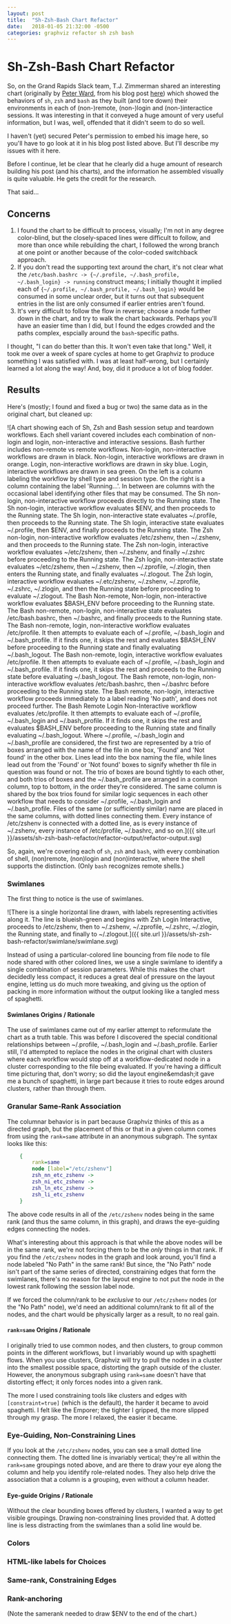 ```yaml
---
layout: post
title:  "Sh-Zsh-Bash Chart Refactor"
date:   2018-01-05 21:32:00 -0500
categories: graphviz refactor sh zsh bash
---
```

# Sh-Zsh-Bash Chart Refactor

So, on the Grand Rapids Slack team, T.J. Zimmerman shared an interesting chart (originally by [Peter Ward](https://github.com/flowblok), from his blog post [here](https://blog.flowblok.id.au/2013-02/shell-startup-scripts.html)) which showed the behaviors of `sh`, `zsh` and `bash` as they built (and tore down) their environments in each of (non-)remote, (non-)login and (non-)interactice sessions. It was interesting in that it conveyed a huge amount of very useful information, but I was, well, offended that it didn't seem to do so well.

I haven't (yet) secured Peter's permission to embed his image here, so you'll have to go look at it in his blog post listed above. But I'll describe my issues with it here.

Before I continue, let be clear that he clearly did a huge amount of research building his post (and his charts), and the information he assembled visually is quite valuable. He gets the credit for the research.

That said...

## Concerns

1. I found the chart to be difficult to process, visually; I'm not in any degree color-blind, but the closely-spaced lines were difficult to follow, and more than once while rebuilding the chart, I followed the wrong branch at one point or another because of the color-coded switchback approach.
1. If you don't read the supporting text around the chart, it's not clear what the `/etc/bash.bashrc -> {~/.profile, ~/.bash_profile, ~/.bash_login} -> running` construct means; I initially thought it implied each of `{~/.profile, ~/.bash_profile, ~/.bash_login}` would be consumed in some unclear order, but it turns out that subsequent entries in the list are only consumed if earlier entries aren't found.
1. It's very difficult to follow the flow in reverse; choose a node further down in the chart, and try to walk the chart backwards. Perhaps you'll have an easier time than I did, but I found the edges crowded and the paths complex, espcially around the `bash`-specific paths.

I thought, "I can do better than this. It won't even take that long." Well, it took me over a week of spare cycles at home to get Graphviz to produce something I was satisfied with. I was at least half-wrong, but I certainly learned a lot along the way! And, boy, did it produce a lot of blog fodder.

## Results

Here's (mostly; I found and fixed a bug or two) the same data as in the original chart, but cleaned up:

![A chart showing each of Sh, Zsh and Bash session setup and teardown workflows. Each shell variant covered includes each combination of non-login and login, non-interactive and interactive sessions. Bash further includes non-remote vs remote workflows. Non-login, non-interactive workflows are drawn in black. Non-login, interactive workflows are drawn in orange. Login, non-interactive workflows are drawn in sky blue. Login, interactive workflows are drawn in sea green. On the left is a column labeling the workflow by shell type and session type. On the right is a column containing the label 'Running...'. In between are columns with the occasional label identifying other files that may be consumed. The Sh non-login, non-interactive workflow proceeds directly to the Running state. The Sh non-login, interactive workflow evaluates $ENV, and then proceeds to the Running state. The Sh login, non-interactive state evaluates ~/.profile, then proceeds to the Running state. The Sh login, interactive state evaluates ~/.profile, then $ENV, and finally proceeds to the Running state. The Zsh non-login, non-interactive workflow evaluates /etc/zshenv, then ~/.zshenv, and then proceeds to the Running state. The Zsh non-login, interactive workflow evaluates ~/etc/zshenv, then ~/.zshenv, and finally ~/.zshrc before proceeding to the Running state. The Zsh login, non-interactive state evaluates ~/etc/zshenv, then ~/.zshenv, then ~/.zprofile, ~/.zlogin, then enters the Running state, and finally evaluates ~/.zlogout. The Zsh login, interactive workflow evaluates ~/.etc/zshenv, ~/.zshenv, ~/.zprofile, ~/.zshrc, ~/.zlogin, and then the Running state before proceeding to evaluate ~/.zlogout. The Bash Non-remote, Non-login, non-interactive workflow evaluates $BASH_ENV before proceeding to the Running state. The Bash non-remote, non-login, non-interactive state evaluates /etc/bash.bashrc, then ~/.bashrc, and finally proceeds to the Running state. The Bash non-remote, login, non-interactive workflow evaluates /etc/profile. It then attempts to evaluate each of ~/.profile, ~/.bash_login and ~/.bash_profile. If it finds one, it skips the rest and evaluates $BASH_ENV before proceeding to the Running state and finally evaluating ~/.bash_logout. The Bash non-remote, login, interactive workflow evaluates /etc/profile. It then attempts to evaluate each of ~/.profile, ~/.bash_login and ~/.bash_profile. If it finds one, it skips the rest and proceeds to the Running state before evaluating ~/.bash_logout. The Bash remote, non-login, non-interactive workflow evaluates /etc/bash.bashrc, then ~/.bashrc before proceeding to the Running state. The Bash remote, non-login, interactive workflow proceeds immediately to a label reading 'No path', and does not proceed further. The Bash Remote Login Non-Interactive workflow evaluates /etc/profile. It then attempts to evaluate each of ~/.profile, ~/.bash_login and ~/.bash_profile. If it finds one, it skips the rest and evaluates $BASH_ENV before proceeding to the Running state and finally evaluating ~/.bash_logout. Where ~/.profile, ~/.bash_login and ~/.bash_profile are considered, the first two are represented by a trio of boxes arranged with the name of the file in one box, 'Found' and 'Not found' in the other box. Lines lead into the box naming the file, while lines lead out from the 'Found' or 'Not found' boxes to signify whether th file in question was found or not. The trio of boxes are bound tightly to each other, and both trios of boxes and the ~/.bash_profile are arranged in a common column, top to bottom, in the order they're considered. The same column is shared by the box trios found for similar logic sequences in each other workflow that needs to consider ~/.profile, ~/.bash_login and ~/.bash_profile. Files of the same (or sufficiently similar) name are placed in the same columns, with dotted lines connecting them. Every instance of /etc/zshenv is connected with a dotted line, as is every instance of ~/.zshenv, every instance of /etc/profile, ~/.bashrc, and so on.]({{ site.url }}/assets/sh-zsh-bash-refactor/refactor-output/refactor-output.svg)

So, again, we're covering each of `sh`, `zsh` and `bash`, with every combination of shell, (non)remote, (non)login and (non)interactive, where the shell supports the distinction. (Only `bash` recognizes remote shells.)

### Swimlanes

The first thing to notice is the use of swimlanes.

![There is a single horizontal line drawn, with labels representing activities along it. The line is blueish-green and begins with Zsh Login Interactive, proceeds to /etc/zshenv, then to ~/.zshenv, ~/.zprofile, ~/.zshrc, ~/.zlogin, the Running state, and finally to ~/.zlogout.]({{ site.url }}/assets/sh-zsh-bash-refactor/swimlane/swimlane.svg)

Instead of using a particular-colored line bouncing from file node to file node shared with other colored lines, we use a single swimlane to identify a single combination of session parameters. While this makes the chart decidedly less compact, it reduces a great deal of pressure on the layout engine, letting us do much more tweaking, and giving us the option of packing in more information without the output looking like a tangled mess of spaghetti.

#### Swimlanes Origins / Rationale

The use of swimlanes came out of my earlier attempt to reformulate the chart as a truth table. This was before I discovered the special conditional relationships between ~/.profile, ~/.bash_login and ~/.bash_profile. Earlier still, I'd attempted to replace the nodes in the original chart with clusters where each workflow would stop off at a workflow-dedicated node in a cluster corresponding to the file being evaluated. If you're having a difficult time picturing that, don't worry; so did the layout engine&emdash;it gave me a bunch of spaghetti, in large part because it tries to route edges around clusters, rather than through them.

### Granular Same-Rank Association

The columnar behavior is in part because Graphviz thinks of this as a directed graph, but the placement of this or that in a given column comes from using the `rank=same` attribute in an anonymous subgraph. The syntax looks like this:

```dot
    {
        rank=same
        node [label="/etc/zshenv"]
        zsh_nn_etc_zshenv ->
        zsh_ni_etc_zshenv ->
        zsh_ln_etc_zshenv ->
        zsh_li_etc_zshenv
    }
```

The above code results in all of the `/etc/zshenv` nodes being in the same rank (and thus the same column, in this graph), and draws the eye-guiding edges connecting the nodes.

What's interesting about this approach is that while the above nodes will be in the same rank, we're not forcing them to be the _only_ things in that rank. If you find the `/etc/zshenv` nodes in the graph and look around, you'll find a node labeled "No Path" in the same rank! But since, the "No Path" node isn't part of the same series of directed, constraining edges that form the swimlanes, there's no reason for the layout engine to not put the node in the lowest rank following the session label node.

If we forced the column/rank to be _exclusive_ to our `/etc/zshenv` nodes (or the "No Path" node), we'd need an additional column/rank to fit all of the nodes, and the chart would be physically larger as a result, to no real gain.

#### `rank=same` Origins / Rationale

I originally tried to use common nodes, and then clusters, to group common points in the different workflows, but I invariably wound up with spaghetti flows. When you use clusters, Graphviz will try to pull the nodes in a cluster into the smallest possible space, distorting the graph outside of the cluster. However, the anonymous subgraph using `rank=same` doesn't have that distorting effect; it only forces nodes into a given rank.

The more I used constraining tools like clusters and edges with `[constraint=true]` (which is the default), the harder it became to avoid spaghetti. I felt like the Emporer; the tighter I gripped, the more slipped through my grasp. The more I relaxed, the easier it became.

### Eye-Guiding, Non-Constraining Lines

If you look at the `/etc/zshenv` nodes, you can see a small dotted line connecting them. The dotted line is invariably vertical; they're all within the `rank=same` groupings noted above, and are there to draw your eye along the column and help you identify role-related nodes. They also help drive the association that a column is a grouping, even without a column header.

#### Eye-guide Origins / Rationale

Without the clear bounding boxes offered by clusters, I wanted a way to get visible groupings. Drawing non-constraining lines provided that. A dotted line is less distracting from the swimlanes than a solid line would be.

### Colors

### HTML-like labels for Choices

### Same-rank, Constraining Edges

### Rank-anchoring

(Note the samerank needed to draw $ENV to the end of the chart.)